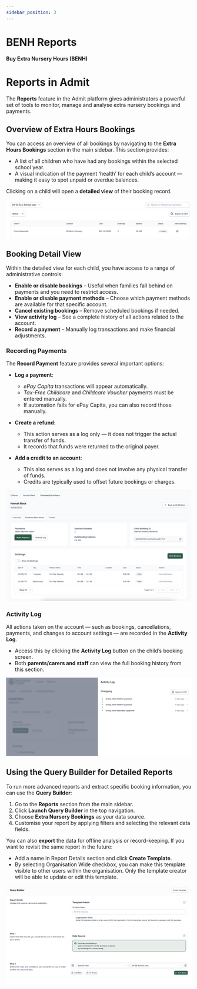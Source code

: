 ```yaml
---
sidebar_position: 3
---
```


# BENH Reports

**Buy Extra Nursery Hours (BENH)**

# Reports in Admit

The **Reports** feature in the Admit platform gives administrators a powerful set of tools to monitor, manage and analyse extra nursery bookings and payments.

## Overview of Extra Hours Bookings

You can access an overview of all bookings by navigating to the **Extra Hours Bookings** section in the main sidebar. This section provides:

- A list of all children who have had any bookings within the selected school year.
- A visual indication of the payment ‘health’ for each child’s account — making it easy to spot unpaid or overdue balances.

Clicking on a child will open a **detailed view** of their booking record.

![BENH Overview](img/overview.png)

## Booking Detail View

Within the detailed view for each child, you have access to a range of administrative controls:

- **Enable or disable bookings** – Useful when families fall behind on payments and you need to restrict access.
- **Enable or disable payment methods** – Choose which payment methods are available for that specific account.
- **Cancel existing bookings** – Remove scheduled bookings if needed.
- **View activity log** – See a complete history of all actions related to the account.
- **Record a payment** – Manually log transactions and make financial adjustments.

### Recording Payments

The **Record Payment** feature provides several important options:

- **Log a payment**:  
  - *ePay Capita* transactions will appear automatically.  
  - *Tax-Free Childcare* and *Childcare Voucher* payments must be entered manually.  
  - If automation fails for ePay Capita, you can also record those manually.
  
- **Create a refund**:  
  - This action serves as a log only — it does not trigger the actual transfer of funds.
  - It records that funds were returned to the original payer.

- **Add a credit to an account**:  
  - This also serves as a log and does not involve any physical transfer of funds.
  - Credits are typically used to offset future bookings or charges.

![BENH Detail View](img/benh.png)

### Activity Log

All actions taken on the account — such as bookings, cancellations, payments, and changes to account settings — are recorded in the **Activity Log**.

- Access this by clicking the **Activity Log** button on the child’s booking screen.
- Both **parents/carers and staff** can view the full booking history from this section.

![Query Builder](img/activitylog.png)

## Using the Query Builder for Detailed Reports

To run more advanced reports and extract specific booking information, you can use the **Query Builder**:

1. Go to the **Reports** section from the main sidebar.
2. Click **Launch Query Builder** in the top navigation.
3. Choose **Extra Nursery Bookings** as your data source.
4. Customise your report by applying filters and selecting the relevant data fields.

You can also **export** the data for offline analysis or record-keeping. If you want to revisit the same report in the future:
- Add a name in Report Details section and click **Create Template**.
- By selecting Organisation Wide checkbox, you can make this template visible to other users within the organisation. Only the template creator will be able to update or edit this template.

![Query Builder](img/query-builder.png)
